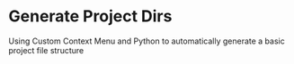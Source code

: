 # Generate Project Dirs
 Using Custom Context Menu and Python to automatically generate a basic project file structure
